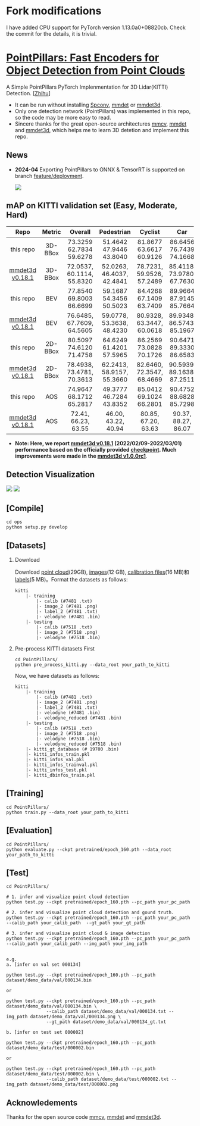 # Fork modifications

I have added CPU support for PyTorch version 1.13.0a0+08820cb. Check the commit for the details, it is trivial.

# [PointPillars: Fast Encoders for Object Detection from Point Clouds](https://arxiv.org/abs/1812.05784) 

A Simple PointPillars PyTorch Implenmentation for 3D Lidar(KITTI) Detection. [[Zhihu](https://zhuanlan.zhihu.com/p/521277176)]

- It can be run without installing [Spconv](https://github.com/traveller59/spconv), [mmdet](https://github.com/open-mmlab/mmdetection) or [mmdet3d](https://github.com/open-mmlab/mmdetection3d). 
- Only one detection network (PointPillars) was implemented in this repo, so the code may be more easy to read. 
- Sincere thanks for the great open-source architectures [mmcv](https://github.com/open-mmlab/mmcv), [mmdet](https://github.com/open-mmlab/mmdetection) and [mmdet3d](https://github.com/open-mmlab/mmdetection3d), which helps me to learn 3D detetion and implement this repo.

## News

- **2024-04** Exporting PointPillars to ONNX & TensorRT is supported on branch [feature/deployment](https://github.com/zhulf0804/PointPillars/tree/feature/deployment).

    ![](./figures/pytorch_trt.png)

## mAP on KITTI validation set (Easy, Moderate, Hard)

| Repo | Metric | Overall | Pedestrian | Cyclist | Car |
| :---: | :---: | :---: | :---: | :---: | :---: |
| this repo | 3D-BBox | 73.3259 62.7834 59.6278 | 51.4642 47.9446 43.8040 | 81.8677 63.6617 60.9126 | 86.6456 76.7439 74.1668 | 
| [mmdet3d v0.18.1](https://github.com/open-mmlab/mmdetection3d/tree/v0.18.1) | 3D-BBox  | 72.0537, 60.1114, 55.8320 | 52.0263, 46.4037, 42.4841 | 78.7231, 59.9526, 57.2489 | 85.4118, 73.9780, 67.7630 |
| this repo | BEV | 77.8540 69.8003 66.6699 | 59.1687 54.3456 50.5023 | 84.4268 67.1409 63.7409 | 89.9664 87.9145 85.7664 | 
| [mmdet3d v0.18.1](https://github.com/open-mmlab/mmdetection3d/tree/v0.18.1) | BEV | 76.6485, 67.7609, 64.5605 | 59.0778, 53.3638, 48.4230 | 80.9328, 63.3447, 60.0618 | 89.9348, 86.5743, 85.1967 |
| this repo | 2D-BBox | 80.5097 74.6120 71.4758 | 64.6249 61.4201 57.5965 | 86.2569 73.0828 70.1726 | 90.6471 89.3330 86.6583 |
| [mmdet3d v0.18.1](https://github.com/open-mmlab/mmdetection3d/tree/v0.18.1) | 2D-BBox | 78.4938, 73.4781, 70.3613 | 62.2413, 58.9157, 55.3660 | 82.6460, 72.3547, 68.4669 | 90.5939, 89.1638, 87.2511 |
| this repo | AOS | 74.9647 68.1712 65.2817 | 49.3777 46.7284 43.8352 | 85.0412 69.1024 66.2801 | 90.4752 88.6828 85.7298 |
| [mmdet3d v0.18.1](https://github.com/open-mmlab/mmdetection3d/tree/v0.18.1) | AOS | 72.41, 66.23, 63.55 | 46.00, 43.22, 40.94 | 80.85, 67.20, 63.63 | 90.37, 88.27, 86.07 |

- **Note: Here, we report [mmdet3d v0.18.1](https://github.com/open-mmlab/mmdetection3d/tree/v0.18.1) (2022/02/09-2022/03/01) performance based on the officially provided [checkpoint](https://github.com/open-mmlab/mmdetection3d/tree/v0.18.1/configs/pointpillars#kitti). Much improvements were made in the [mmdet3d v1.0.0rc1](https://github.com/open-mmlab/mmdetection3d/tree/v1.0.0rc1)**. 

## Detection Visualization

![](./figures/pc_pred_000134.png)
![](./figures/img_3dbbox_000134.png)

## [Compile] 

```
cd ops
python setup.py develop
```

## [Datasets]

1. Download

    Download [point cloud](https://s3.eu-central-1.amazonaws.com/avg-kitti/data_object_velodyne.zip)(29GB), [images](https://s3.eu-central-1.amazonaws.com/avg-kitti/data_object_image_2.zip)(12 GB), [calibration files](https://s3.eu-central-1.amazonaws.com/avg-kitti/data_object_calib.zip)(16 MB)和[labels](https://s3.eu-central-1.amazonaws.com/avg-kitti/data_object_label_2.zip)(5 MB)。Format the datasets as follows:
    ```
    kitti
        |- training
            |- calib (#7481 .txt)
            |- image_2 (#7481 .png)
            |- label_2 (#7481 .txt)
            |- velodyne (#7481 .bin)
        |- testing
            |- calib (#7518 .txt)
            |- image_2 (#7518 .png)
            |- velodyne (#7518 .bin)
    ```

2. Pre-process KITTI datasets First

    ```
    cd PointPillars/
    python pre_process_kitti.py --data_root your_path_to_kitti
    ```

    Now, we have datasets as follows:
    ```
    kitti
        |- training
            |- calib (#7481 .txt)
            |- image_2 (#7481 .png)
            |- label_2 (#7481 .txt)
            |- velodyne (#7481 .bin)
            |- velodyne_reduced (#7481 .bin)
        |- testing
            |- calib (#7518 .txt)
            |- image_2 (#7518 .png)
            |- velodyne (#7518 .bin)
            |- velodyne_reduced (#7518 .bin)
        |- kitti_gt_database (# 19700 .bin)
        |- kitti_infos_train.pkl
        |- kitti_infos_val.pkl
        |- kitti_infos_trainval.pkl
        |- kitti_infos_test.pkl
        |- kitti_dbinfos_train.pkl
    ```

## [Training]

```
cd PointPillars/
python train.py --data_root your_path_to_kitti
```

## [Evaluation]

```
cd PointPillars/
python evaluate.py --ckpt pretrained/epoch_160.pth --data_root your_path_to_kitti 
```

## [Test]

```
cd PointPillars/

# 1. infer and visualize point cloud detection
python test.py --ckpt pretrained/epoch_160.pth --pc_path your_pc_path 

# 2. infer and visualize point cloud detection and gound truth.
python test.py --ckpt pretrained/epoch_160.pth --pc_path your_pc_path --calib_path your_calib_path  --gt_path your_gt_path

# 3. infer and visualize point cloud & image detection
python test.py --ckpt pretrained/epoch_160.pth --pc_path your_pc_path --calib_path your_calib_path --img_path your_img_path


e.g. 
a. [infer on val set 000134]

python test.py --ckpt pretrained/epoch_160.pth --pc_path dataset/demo_data/val/000134.bin

or

python test.py --ckpt pretrained/epoch_160.pth --pc_path dataset/demo_data/val/000134.bin \ 
               --calib_path dataset/demo_data/val/000134.txt --img_path dataset/demo_data/val/000134.png \ 
               --gt_path dataset/demo_data/val/000134_gt.txt

b. [infer on test set 000002]

python test.py --ckpt pretrained/epoch_160.pth --pc_path dataset/demo_data/test/000002.bin

or 

python test.py --ckpt pretrained/epoch_160.pth --pc_path dataset/demo_data/test/000002.bin \ 
               --calib_path dataset/demo_data/test/000002.txt --img_path dataset/demo_data/test/000002.png
```

## Acknowledements

Thanks for the open source code [mmcv](https://github.com/open-mmlab/mmcv), [mmdet](https://github.com/open-mmlab/mmdetection) and [mmdet3d](https://github.com/open-mmlab/mmdetection3d).
